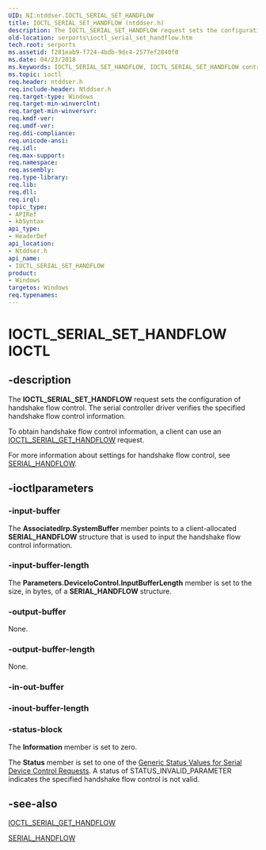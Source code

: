 ```yaml
---
UID: NI:ntddser.IOCTL_SERIAL_SET_HANDFLOW
title: IOCTL_SERIAL_SET_HANDFLOW (ntddser.h)
description: The IOCTL_SERIAL_SET_HANDFLOW request sets the configuration of handshake flow control. The serial controller driver verifies the specified handshake flow control information.
old-location: serports\ioctl_serial_set_handflow.htm
tech.root: serports
ms.assetid: f281eab9-f724-4bdb-9dc4-2577ef2840f0
ms.date: 04/23/2018
ms.keywords: IOCTL_SERIAL_SET_HANDFLOW, IOCTL_SERIAL_SET_HANDFLOW control, IOCTL_SERIAL_SET_HANDFLOW control code [Serial Ports], ntddser/IOCTL_SERIAL_SET_HANDFLOW, serports.ioctl_serial_set_handflow, serref_732613c0-4ff9-46a8-929d-e5d02be9a57c.xml
ms.topic: ioctl
req.header: ntddser.h
req.include-header: Ntddser.h
req.target-type: Windows
req.target-min-winverclnt: 
req.target-min-winversvr: 
req.kmdf-ver: 
req.umdf-ver: 
req.ddi-compliance: 
req.unicode-ansi: 
req.idl: 
req.max-support: 
req.namespace: 
req.assembly: 
req.type-library: 
req.lib: 
req.dll: 
req.irql: 
topic_type:
- APIRef
- kbSyntax
api_type:
- HeaderDef
api_location:
- Ntddser.h
api_name:
- IOCTL_SERIAL_SET_HANDFLOW
product:
- Windows
targetos: Windows
req.typenames: 
---
```


# IOCTL_SERIAL_SET_HANDFLOW IOCTL


## -description


The <b>IOCTL_SERIAL_SET_HANDFLOW</b> request sets the configuration of handshake flow control. The serial controller driver  verifies the specified handshake flow control information.

To obtain handshake flow control information, a client can use an <a href="https://docs.microsoft.com/windows-hardware/drivers/ddi/content/ntddser/ni-ntddser-ioctl_serial_get_handflow">IOCTL_SERIAL_GET_HANDFLOW</a> request.

For more information about settings for handshake flow control, see <a href="https://docs.microsoft.com/windows-hardware/drivers/ddi/content/ntddser/ns-ntddser-_serial_handflow">SERIAL_HANDFLOW</a>.


## -ioctlparameters




### -input-buffer

The <b>AssociatedIrp.SystemBuffer</b> member points to a client-allocated <b>SERIAL_HANDFLOW</b> structure that is used to input the handshake flow control information.


### -input-buffer-length

The <b>Parameters.DeviceIoControl.InputBufferLength</b> member is set to the size, in bytes, of a <b>SERIAL_HANDFLOW</b> structure.


### -output-buffer

None.


### -output-buffer-length

None.


### -in-out-buffer








### -inout-buffer-length








### -status-block

The <b>Information</b> member is set to zero.

The <b>Status</b> member is set to one of the <a href="https://docs.microsoft.com/windows-hardware/drivers/serports/serial-device-control-requests2">Generic Status Values for Serial Device Control Requests</a>. A status of STATUS_INVALID_PARAMETER indicates the specified handshake flow control is not valid.


## -see-also




<a href="https://docs.microsoft.com/windows-hardware/drivers/ddi/content/ntddser/ni-ntddser-ioctl_serial_get_handflow">IOCTL_SERIAL_GET_HANDFLOW</a>



<a href="https://docs.microsoft.com/windows-hardware/drivers/ddi/content/ntddser/ns-ntddser-_serial_handflow">SERIAL_HANDFLOW</a>
 

 

